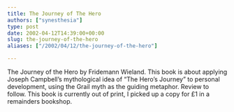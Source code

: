 ```yaml
---
title: The Journey of The Hero
authors: ["synesthesia"]
type: post
date: 2002-04-12T14:39:00+00:00
slug: the-journey-of-the-hero 
aliases: ["/2002/04/12/the-journey-of-the-hero"]

---
```

<amazonlink asin="1853270482">The Journey of the Hero</amazonlink> by Fridemann Wieland. This book is about applying Joseph Campbell&#8217;s mythological idea of &#8220;The Hero&#8217;s Journey&#8221; to personal development, using the Grail myth as the guiding metaphor. Review to follow. This book is currently out of print, I picked up a copy for £1 in a remainders bookshop.